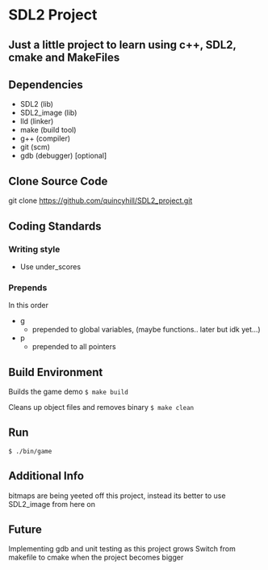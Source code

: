 # SDL2 Project

## Just a little project to learn using c++, SDL2, cmake and MakeFiles

## Dependencies 
* SDL2 (lib)
* SDL2_image (lib)
* lld (linker)
* make (build tool)
* g++ (compiler)
* git (scm)
* gdb (debugger) [optional]

## Clone Source Code
git clone https://github.com/quincyhill/SDL2_project.git

## Coding Standards

### Writing style
* Use under_scores

### Prepends
In this order
* g
	- prepended to global variables, (maybe functions.. later but idk yet...)
* p
	- prepended to all pointers

## Build Environment
Builds the game demo
`$ make build`

Cleans up object files and removes binary
`$ make clean`

## Run
`$ ./bin/game`

## Additional Info
bitmaps are being yeeted off this project,
instead its better to use SDL2_image from here on

## Future
Implementing gdb and unit testing as this project grows
Switch from makefile to cmake when the project becomes bigger

